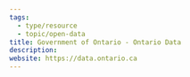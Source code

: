 ```yaml
---
tags:
  - type/resource
  - topic/open-data
title: Government of Ontario - Ontario Data
description:
website: https://data.ontario.ca
---
```

